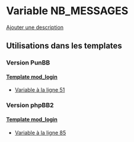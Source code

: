 # Variable NB_MESSAGES
[Ajouter une description](https://fa-tvars.appspot.com/var/NB_MESSAGES)

## Utilisations dans les templates

### Version PunBB

#### [Template mod_login](punbb/mod_login.md)
* [Variable &agrave; la ligne 51](../punbb/mod_login.tpl#L51)

### Version phpBB2

#### [Template mod_login](subsilver/mod_login.md)
* [Variable &agrave; la ligne 85](../subsilver/mod_login.tpl#L85)
